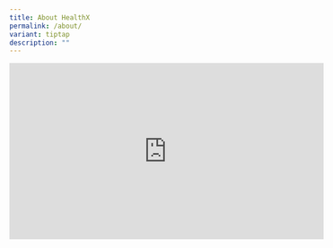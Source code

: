 ```yaml
---
title: About HealthX
permalink: /about/
variant: tiptap
description: ""
---
```

<div class="iframe-wrapper">
<iframe height="315" width="560" allowfullscreen="true" frameborder="0" src="https://www.youtube.com/embed/iGQsBFuC73c?si=8XxWGgQqtMuAez_R"></iframe>
</div>
<p></p>